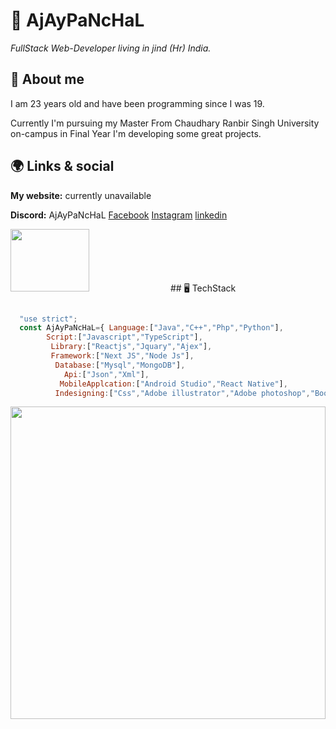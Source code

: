 # 🌈 AjAyPaNcHaL
*FullStack Web-Developer living in jind (Hr) India.*

## 🤵 About me
I am 23 years old and have been programming since I was 19.

Currently I'm pursuing my Master From Chaudhary Ranbir Singh University on-campus  in Final Year I'm developing some great projects.

## 🌍 Links & social
**My website:** currently unavailable

**Discord:** AjAyPaNcHaL
 [Facebook](https://www.facebook.com/ajaydeveloper8570 "ajay")
    [Instagram](https://www.instagram.com/ajaydeveloper8570 "ajay") 
    [linkedin](https://www.linkedin.com/in/ajay-panchal-2a6612212 "ajay") 

<img src="https://media.tenor.com/images/ea200a5305886e27264c831320ef5628/tenor.gif" width="50%" height="100"/> 
## 🖥 TechStack


```javascript

  "use strict";
  const AjAyPaNcHaL={ Language:["Java","C++","Php","Python"],
        Script:["Javascript","TypeScript"],
         Library:["Reactjs","Jquary","Ajex"], 
         Framework:["Next JS","Node Js"],
          Database:["Mysql","MongoDB"],    
            Api:["Json","Xml"],
           MobileApplcation:["Android Studio","React Native"],
          Indesigning:["Css","Adobe illustrator","Adobe photoshop","Bootstrap"] }
````          




<img src="https://giphy.com/static/img/zoomies.gif" width="100%" height="500"/> 

  
   
